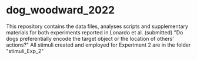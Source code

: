 # dog_woodward_2022
This repository contains the data files, analyses scripts and supplementary materials for both experiments reported in Lonardo et al. (submitted) "Do dogs preferentially encode the target object or the location of others' actions?" 
All stimuli created and employed for Experiment 2 are in the folder "stimuli_Exp_2"


